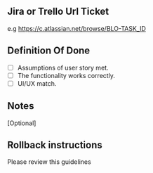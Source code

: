 ## Jira or Trello Url Ticket

e.g https://c.atlassian.net/browse/BLO-TASK_ID

## Definition Of Done

- [ ] Assumptions of user story met.
- [ ] The functionality works correctly.
- [ ] UI/UX match.

## Notes

[Optional]

## Rollback instructions

Please review this guidelines
